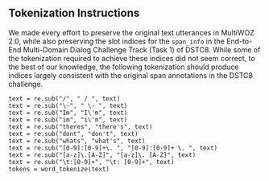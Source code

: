 ## Tokenization Instructions

We made every effort to preserve the original text utterances in MultiWOZ 2.0, while also preserving the slot indices for the `span_info` in the End-to-End Multi-Domain Dialog Challenge Track (Task 1) of DSTC8.
While some of the tokenization required to achieve these indices did not seem correct,
to the best of our knowledge, the following tokenization should produce indices largely consistent 
with the original span annotations in the DSTC8 challenge.

```
text = re.sub("/", " / ", text)
text = re.sub("\-", " \- ", text)
text = re.sub("Im", "I\'m", text)
text = re.sub("im", "i\'m", text)
text = re.sub("theres", "there's", text)
text = re.sub("dont", "don't", text)
text = re.sub("whats", "what's", text)
text = re.sub("[0-9]:[0-9]+\. ", "[0-9]:[0-9]+ \. ", text)
text = re.sub("[a-z]\.[A-Z]", "[a-z]\. [A-Z]", text)
text = re.sub("\t:[0-9]+", "\t: [0-9]+", text)
tokens = word_tokenize(text)
```
